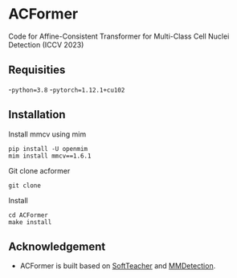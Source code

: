 # ACFormer
Code for Affine-Consistent Transformer for Multi-Class Cell Nuclei Detection (ICCV 2023)

## Requisities
-`python=3.8`
-`pytorch=1.12.1+cu102`


## Installation
Install mmcv using mim
```
pip install -U openmim
mim install mmcv==1.6.1
```
Git clone acformer
```
git clone 
```
Install
```
cd ACFormer
make install
```




## Acknowledgement
- ACFormer is built based on [SoftTeacher](https://github.com/microsoft/SoftTeacher) and [MMDetection](https://github.com/open-mmlab/mmdetection).
